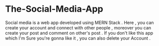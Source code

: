 # The-Social-Media-App
Social media is a web app developed using MERN Stack . Here , you can create your account and connect with other people , moreover you can create your post and comment on other's post . If you don't like this app which I'm Sure you're gonna like it , you can also delete your Account .
